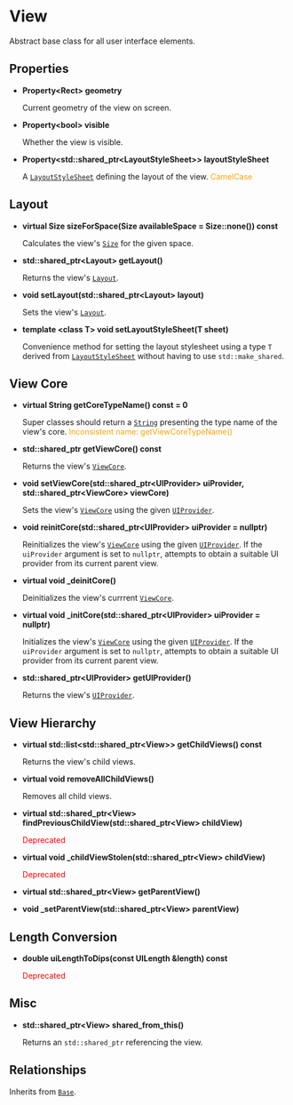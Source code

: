 # View

Abstract base class for all user interface elements.

## Properties

* **Property<Rect\> geometry**

	Current geometry of the view on screen.

* **Property<bool\> visible**

	Whether the view is visible.

* **Property<std::shared_ptr<LayoutStyleSheet\>\> layoutStyleSheet**

	A [`LayoutStyleSheet`](layout_stylesheet.md) defining the layout of the view. <span style="color: orange">CamelCase</span>

## Layout

* **virtual Size sizeForSpace(Size availableSpace = Size::none()) const**

	Calculates the view's [`Size`](../foundation/size.md) for the given space.

* **std::shared_ptr<Layout\> getLayout()**

	Returns the view's [`Layout`](layout.md).

* **void setLayout(std::shared_ptr<Layout\> layout)**

	Sets the view's [`Layout`](layout.md).

* **template <class T\> void setLayoutStyleSheet(T sheet)**

	Convenience method for setting the layout stylesheet using a type `T` derived from [`LayoutStyleSheet`](layout_stylesheet.md) without having to use `std::make_shared`.

## View Core

* **virtual String getCoreTypeName() const = 0**

	Super classes should return a [`String`](../string.md) presenting the type name of the view's core. <span style="color: orange">Inconsistent name: getViewCoreTypeName()</span>

* **std::shared_ptr<ViewCore> getViewCore() const**

	Returns the view's [`ViewCore`](view_core.md).

* **void setViewCore(std::shared_ptr<UIProvider\> uiProvider, std::shared_ptr<ViewCore\> viewCore)**

	Sets the view's [`ViewCore`](view_core.md) using the given [`UIProvider`](ui_provider.md).

* **void reinitCore(std::shared_ptr<UIProvider\> uiProvider = nullptr)**

	Reinitializes the view's [`ViewCore`](view_core.md) using the given [`UIProvider`](ui_provider.md). If the `uiProvider` argument is set to `nullptr`, attempts to obtain a suitable UI provider from its current parent view.

* **virtual void \_deinitCore()**

	Deinitializes the view's currrent [`ViewCore`](view_core.md).

* **virtual void \_initCore(std::shared_ptr<UIProvider\> uiProvider = nullptr)**

	Initializes the view's [`ViewCore`](view_core.md) using the given [`UIProvider`](ui_provider.md). If the `uiProvider` argument is set to `nullptr`, attempts to obtain a suitable UI provider from its current parent view.

* **std::shared_ptr<UIProvider\> getUIProvider()**

	Returns the view's [`UIProvider`](ui_provider.md).

## View Hierarchy

* **virtual std::list<std::shared_ptr<View\>\> getChildViews() const**

	Returns the view's child views.

* **virtual void removeAllChildViews()**

	Removes all child views.

* **virtual std::shared_ptr<View\> findPreviousChildView(std::shared_ptr<View\> childView)**

	<span style="color: red">Deprecated</span>

* **virtual void \_childViewStolen(std::shared_ptr<View\> childView)**
	
	<span style="color: red">Deprecated</span>


* **virtual std::shared_ptr<View\> getParentView()**

* **void \_setParentView(std::shared_ptr<View\> parentView)**

## Length Conversion

* **double uiLengthToDips(const UILength &length) const**

	<span style="color: red">Deprecated</span>

## Misc

* **std::shared_ptr<View\> shared_from_this()**

	Returns an `std::shared_ptr` referencing the view.

## Relationships

Inherits from [`Base`](../foundation/base.md).
